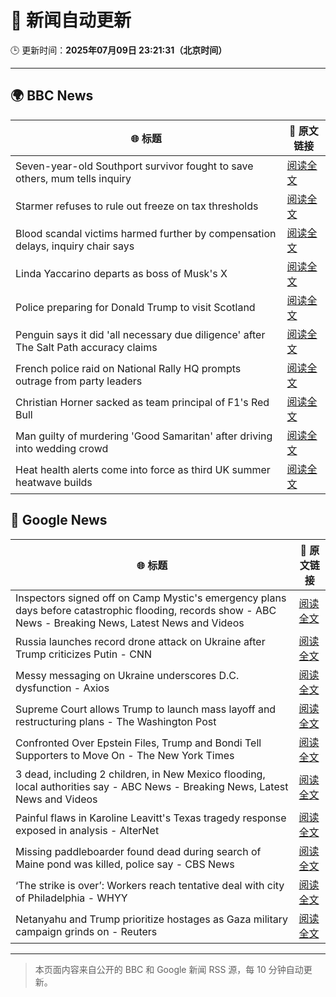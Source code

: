# 🧠 新闻自动更新

🕒 更新时间：**2025年07月09日 23:21:31（北京时间）**

---

## 🌍 BBC News

| 🌐 标题 | 🔗 原文链接 |
|--------|-------------|
| Seven-year-old Southport survivor fought to save others, mum tells inquiry | [阅读全文](https://www.bbc.com/news/articles/ce83r3jjzjeo) |
| Starmer refuses to rule out freeze on tax thresholds | [阅读全文](https://www.bbc.com/news/articles/cvg1p1pwxn6o) |
| Blood scandal victims harmed further by compensation delays, inquiry chair says | [阅读全文](https://www.bbc.com/news/articles/cd78zgj0wwdo) |
| Linda Yaccarino departs as boss of Musk's X | [阅读全文](https://www.bbc.com/news/articles/cx2gy3j9xq6o) |
| Police preparing for Donald Trump to visit Scotland | [阅读全文](https://www.bbc.com/news/articles/cm20xvgmd8yo) |
| Penguin says it did 'all necessary due diligence' after The Salt Path accuracy claims | [阅读全文](https://www.bbc.com/news/articles/c89eqpk9pjvo) |
| French police raid on National Rally HQ prompts outrage from party leaders | [阅读全文](https://www.bbc.com/news/articles/ckg5kd04e1jo) |
| Christian Horner sacked as team principal of F1's Red Bull | [阅读全文](https://www.bbc.com/sport/formula1/articles/cn5k6y1xyl3o) |
| Man guilty of murdering 'Good Samaritan' after driving into wedding crowd | [阅读全文](https://www.bbc.com/news/articles/ckg3y89m70do) |
| Heat health alerts come into force as third UK summer heatwave builds | [阅读全文](https://www.bbc.com/weather/articles/c9w1xpz841no) |

## 📰 Google News

| 🌐 标题 | 🔗 原文链接 |
|--------|-------------|
| Inspectors signed off on Camp Mystic's emergency plans days before catastrophic flooding, records show - ABC News - Breaking News, Latest News and Videos | [阅读全文](https://news.google.com/rss/articles/CBMiogFBVV95cUxOc2I0LUlXWFFOMm9sbkczTXlyaDE2UFdLc0d3VnI5TGotbjBUdGZ0d0NtTFo4Y0d5OEktRWZHN1hBeDRpRktBYTdKUEpnMmxFbk9CeVBZQlVfZ2NWVWQtN0Fwc2N4RzBYd0pIYWJ2bmtCYkZrbnJpWUZ5WE5tRE9ZN1I1ckxsNElxUGdnQVp2UEZyRmtfc2V4a2pCVXlCU08wdXfSAacBQVVfeXFMUGlaeDBrWlRaOC1ZVlNfc2ZJVDBMWG92NmNrdGw3VkR6TlF4VkJkRFh2SXJxVjBKRjhsLWRaMGd1NFJpVzVrT3V0VkJMZEZaRER4T2lkWUNnQlg0azVFdEtmeDQ2MlIySW8yMklhVEpwOUJIcU9aOG9kVm8tUjNqUVoyZ0dKTG5iME9kU0lqZnVLQllxNi1vaGFQRE1Ma2hVdTRzR2JITkk?oc=5) |
| Russia launches record drone attack on Ukraine after Trump criticizes Putin - CNN | [阅读全文](https://news.google.com/rss/articles/CBMijwFBVV95cUxPMjF0bEtNOUxIRDVQZDlrNHZmTmNUeTJ6VGdVaHNxSHJnUkZXV25MbEJzenNjUXBhelF2RmFBa0tKTkRyRGFLdmZwVzB3MXIxQ2xoczBKWXJfSUhGN3dlVGJzUTdqQU5aZG11czVoMXpYU2dLQjhOcTJvdDl3U0xKSkVkWjhpX2JwOV9STC1kNNIBlAFBVV95cUxQcVFMaGJPNXpHY3BrTm53LWpNcGV6WlpkNEZfVXB1Y3dBcGIzR2lrYTJvZV8wdHBqc2FMSGNSSGZHYVVDVmo0SUhLTXdQU2RaTkVJd1cwdnhDTW9FQ0c1TXlsQjFDbnpqOHF5bGduU1pubHFkS0JmZmVrLTNxOHd0dVFPSmNDUy1xZHZDcnNSaTNqSEtG?oc=5) |
| Messy messaging on Ukraine underscores D.C. dysfunction - Axios | [阅读全文](https://news.google.com/rss/articles/CBMieEFVX3lxTFBJTmxQTFVsYldqaThKVU11Skk2Qlh4WWExRnVEeTFaUG9LdnBZUHkxdnl5R19SVmhBdUZHWDhySHJ0VHpQQlJnZWd1U08tRzFUX0NydTE4UFRkTkgwRzk3MXU1ZTVqa2JBY3NRMHAxcmxqUjhCVzVNQg?oc=5) |
| Supreme Court allows Trump to launch mass layoff and restructuring plans - The Washington Post | [阅读全文](https://news.google.com/rss/articles/CBMiogFBVV95cUxOcmNGU0VIX2xHZW5RQlBTWHVNMFVRYndaWW9vMzlFam5QVTZZOFk0c1BqV3hPbVRGOUJZczV1ZXpzN1AxMm92VTI0Y25WZi1oNlhQeEVabHloUXhvdUlUOUVHRHVxTUx4WERMaHRiazk3ZFNXLVp2YjJjRDYzMmhhZ2pHNURNdFZqZ2xlT3JpSVRSTVNsbmRkUThZYmljVnFXQWc?oc=5) |
| Confronted Over Epstein Files, Trump and Bondi Tell Supporters to Move On - The New York Times | [阅读全文](https://news.google.com/rss/articles/CBMic0FVX3lxTE1PLVpXZlF4NU5rU04taFhXdXkzV0ZlbFBHNzFWSlAwTkZkYVFXa21mXy1zR1JjM3VRdC1keUM3MnEyeTdiWURlUVBGamJYaGp1dFZsaXF2ZTF3Z0huTWJXb1hpWGdvaVpweXFtVnB2OHMyb0U?oc=5) |
| 3 dead, including 2 children, in New Mexico flooding, local authorities say - ABC News - Breaking News, Latest News and Videos | [阅读全文](https://news.google.com/rss/articles/CBMiiwFBVV95cUxNODVOaU1HWEN6YkkxX3hLSDNlTU9UZktsdUJOWDVyT245a3Y4Q21NUy1USUE5OHNMQjdtX0JvUDBfNE1EU2VfUnhRYlZ2SUtWOVhhcFdJZGhSazl3eU8xa2xSaHBxakxWek1vdVBTTnZwOThvS0trMWZyTkdzdldnUHVQX2ZZOFlGbHZJ0gGQAUFVX3lxTE1zV3B1TDE5RDNZSVMxMEptZTNEVkpyRGE1VmJJbFlKS0tVenVhRVBMRVhwNnJ2WjhEWHJhUWFlQlRST2IzS2Z4dk5XSHM3WVY4QXhmeS1weW1UWVlXcmJVS2ZaWXplWHJvT1hJZ1RmSmxmWlNDazZaamJKb3FnUHZKZUw5TmE4NlhRNWh1NEtyeA?oc=5) |
| Painful flaws in Karoline Leavitt's Texas tragedy response exposed in analysis - AlterNet | [阅读全文](https://news.google.com/rss/articles/CBMibEFVX3lxTE9OTUNyS2hMeEFHb1dFZHE0a043MHV1QlRZakxNR250dllSRnZUSW5iaW83UXpTNzJIQW9qSlhOUWgyODlZNF9PQk14d0tMZUpmZVNJSUxqT0RUdWJFeEdoQWFLOV8xaUFwLXNfYQ?oc=5) |
| Missing paddleboarder found dead during search of Maine pond was killed, police say - CBS News | [阅读全文](https://news.google.com/rss/articles/CBMiiAFBVV95cUxOUGV4MU1SQXpVNHlMZmZleTJncTlCUHdiYUhGbnNVazFRenlvbVVta1NWbW54WlBqdFBpbS1DTWgyZmlIeVQ0ai1qeU9qQ08tamRYRFphT3dka09mNTNpcXI1a05YNy1WNm9zeENMb0VNUXF2ZjFBSjJNcnZWcU02bTg3Y3VRTkg20gGOAUFVX3lxTE1XemVUWTFhbWJRaDhscWNsUmJ2LWI0c0NmaU5vQ1NsVkRlVkhKLUZNaFNqenpCYVpyR0NOaUQyeHNrWUUwYnROa3JQeFJLc0lLeDNqU1A5Q1JYbjE1NTNxVkVtazVvU2JZOEtSYkx4dWJYdnRwaVJjR05lczJ3WW5USzlYSjFKU3NjTEtLbnc?oc=5) |
| ‘The strike is over’: Workers reach tentative deal with city of Philadelphia - WHYY | [阅读全文](https://news.google.com/rss/articles/CBMif0FVX3lxTE51OW5JQTNXd1luTDQtSUJsMEZGdWhjWUFucjdSenlOSmh3ME9TYW02aUx2MjlXSy1wOXZOdVc5RXZaS1N5YldJT1NFeV9razFxbU1BeEQtR1BxcjBEdTdKXzB0QlhvME9MOTdOdVRYcDJ0eTBaaV9IM1MwTmYwY00?oc=5) |
| Netanyahu and Trump prioritize hostages as Gaza military campaign grinds on - Reuters | [阅读全文](https://news.google.com/rss/articles/CBMiuAFBVV95cUxQemsycmZ5VVNXdlNhOVAzTWh6bGtXR3N5dlktVlV3YkpQcWllYlZPMnpZT0hiVjI4QXdRcUFTRndEZlJrX3ZZUWlqLVRwTEpleXJNS3Y5SWFKNlhqTzBpN25nSnZDc3RKRXdwN3ZXbkdEVVBSQjFqX21EV3J0NmVnTUVGd3R3N2x1bVNndl9fNl9SdnhVMzVTcXk4VndNN1czTlF4R29ZazRPdXA5RVJuYmNKX0o5Y3Ew?oc=5) |

---
> 本页面内容来自公开的 BBC 和 Google 新闻 RSS 源，每 10 分钟自动更新。